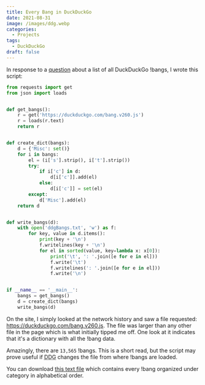 ```yaml
---
title: Every Bang in DuckDuckGo
date: 2021-08-31
image: /images/ddg.webp
categories:
  - Projects
tags:
  - DuckDuckGo
draft: false
---
```


In response to a [question](https://www.reddit.com/r/duckduckgo/comments/pf6t4q/is_there_any_option_to_export_all_the_ddg_bangs/) about a list of all DuckDuckGo !bangs, I wrote this script:

```python
from requests import get
from json import loads


def get_bangs():
    r = get('https://duckduckgo.com/bang.v260.js')
    r = loads(r.text)
    return r


def create_dict(bangs):
    d = {'Misc': set()}
    for i in bangs:
        el = (i['s'].strip(), i['t'].strip())
        try:
            if i['c'] in d:
                d[i['c']].add(el)
            else:
                d[i['c']] = set(el)
        except:
            d['Misc'].add(el)
    return d


def write_bangs(d):
    with open('ddgBangs.txt', 'w') as f:
        for key, value in d.items():
            print(key + '\n')
            f.writelines(key + '\n')
            for el in sorted(value, key=lambda x: x[0]):
                print('\t', ': '.join([e for e in el]))
                f.write('\t')
                f.writelines(': '.join([e for e in el]))
                f.write('\n')


if __name__ == '__main__':
    bangs = get_bangs()
    d = create_dict(bangs)
    write_bangs(d)
```

On the site, I simply looked at the network history and saw a file requested: https://duckduckgo.com/bang.v260.js. The file was larger than any other file in the page which is what initially tipped me off. One look at it indicates that it's a dictionary with all the !bang data.

Amazingly, there are `13,565` !bangs. This is a short read, but the script may prove useful if <abbr title="DuckDuckGo">DDG</abbr> changes the file from where !bangs are loaded.

You can download [this text file](/data/ddgBangs.txt) which contains every !bang organized under category in alphabetical order.
